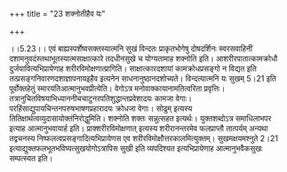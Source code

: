 +++
title = "23 शक्नोतीहैव यः"

+++
  
  
।।5.23।। एवं बाह्यस्पर्शेष्वसक्तस्यात्मनि सुखं विन्दतः प्राकृतभोगेषु
दोषदर्शिनः स्वरसवाहिनीं दशामनुवदंस्तथाभूतस्यात्मसाक्षात्कारे तदधीनसुखे च
योग्यतामाह शक्नोति इति। आशरीरपातात्कामक्रोधौ दुर्जयावित्यभिप्रायेणाह
शरीरविमोक्षणात्प्रागिति। साक्षात्कारदशायां कामक्रोधप्रसङ्गो न विद्यत इति
तत्प्रसङ्गनिवारणदशाज्ञापनायइहैव इत्यनेन
साधनानुष्ठानदशोच्यते। विन्दत्यात्मनि यः सुखम् 5।21 इति पूर्वोक्तहेतुं
स्मारयतिआत्मानुभवप्रीत्येति। वेगोऽत्र मनोवाक्कायानामतित्वरिता
प्रवृत्तिः। तत्रानुचितविषयाभिध्याननीचचाटुनरपतिशुद्धान्तप्रवेशादयः कामजा
वेगाः। परहिंसाद्युपायचिन्तनपरुषभाषणप्रहारादयः क्रोधजा वेगाः। सोढुम्
इत्यस्य तितिक्षार्थत्वव्युदासायोक्तंनिरोद्धुमिति। शक्नोति शक्तः
सन्नुत्सहत इत्यर्थः। युक्तशब्दोऽत्र समाधिलाभपर इत्याह आत्मानुभवायार्ह
इति। प्राक्शरीरविमोक्षणात् इत्यस्य शरीरानन्तरमेव फलप्राप्तौ तात्पर्यम्
अन्यथा तद्वचनस्य निष्फलत्वप्रसङ्गादित्यभिप्रायेणस एव
शरीरविमोक्षौत्तरकालमित्युक्तम्। सुखमक्षयमश्नुते 2।21
इत्याद्युक्तफलभूतभविष्यत्सुखयोगोऽत्रापिस सुखी इति व्यपदिश्यत
इत्यभिप्रायेणाह आत्मानुभवैकसुखः सम्पत्स्यत इति।  
  
